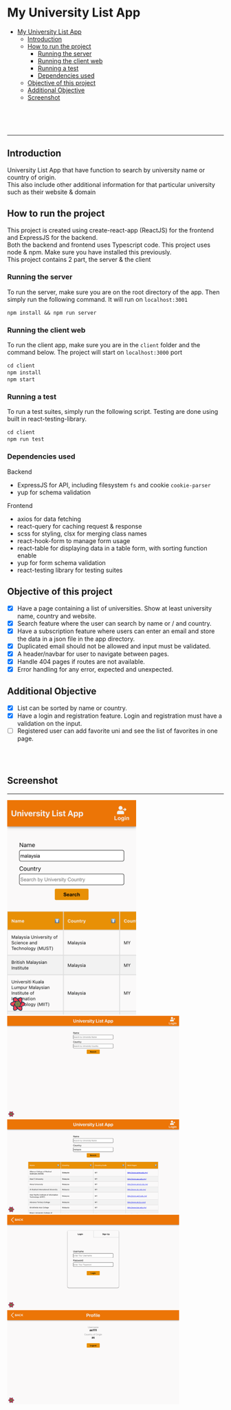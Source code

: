 # My University List App

- [My University List App](#my-university-list-app)
  - [Introduction](#introduction)
  - [How to run the project](#how-to-run-the-project)
    - [Running the server](#running-the-server)
    - [Running the client web](#running-the-client-web)
    - [Running a test](#running-a-test)
    - [Dependencies used](#dependencies-used)
  - [Objective of this project](#objective-of-this-project)
  - [Additional Objective](#additional-objective)
  - [Screenshot](#screenshot)

<br />
<br />
<br />

---

## Introduction

University List App that have function to search by university name or country of origin. \
This also include other additional information for that particular university such as their website & domain

## How to run the project

This project is created using create-react-app (ReactJS) for the frontend and ExpressJS for the backend. \
Both the backend and frontend uses Typescript code.
This project uses node & npm. Make sure you have installed this previously. \
This project contains 2 part, the server & the client

### Running the server

To run the server, make sure you are on the root directory of the app. Then simply run the following command. It will run on `localhost:3001`

```
npm install && npm run server
```

### Running the client web

To run the client app, make sure you are in the `client` folder and the command below. The project will start on `localhost:3000` port

```
cd client
npm install
npm start
```

### Running a test

To run a test suites, simply run the following script. Testing are done using built in react-testing-library.

```
cd client
npm run test
```

### Dependencies used

Backend

- ExpressJS for API, including filesystem `fs` and cookie `cookie-parser`
- yup for schema validation

Frontend

- axios for data fetching
- react-query for caching request & response
- scss for styling, clsx for merging class names
- react-hook-form to manage form usage
- react-table for displaying data in a table form, with sorting function enable
- yup for form schema validation
- react-testing library for testing suites

## Objective of this project

- [x] Have a page containing a list of universities. Show at least university name, country and website.
- [x] Search feature where the user can search by name or / and country.
- [x] Have a subscription feature where users can enter an email and store the data in a json file in the app directory.
- [x] Duplicated email should not be allowed and input must be validated.
- [x] A header/navbar for user to navigate between pages.
- [x] Handle 404 pages if routes are not available.
- [x] Error handling for any error, expected and unexpected.

## Additional Objective

- [x] List can be sorted by name or country.
- [x] Have a login and registration feature. Login and registration must have a validation on the input.
- [ ] Registered user can add favorite uni and see the list of favorites in one page.

<br />
<br />

## Screenshot

---

<img src="screenshot/MobilePages.png" width="300" />

<img src="screenshot/LandingPage.png" width="400" />

<img src="screenshot/LandingPage_with_table.png" width="400" />

<img src="screenshot/LoginPage.png" width="400" />

<img src="screenshot/ProfilePage.png" width="400" />
